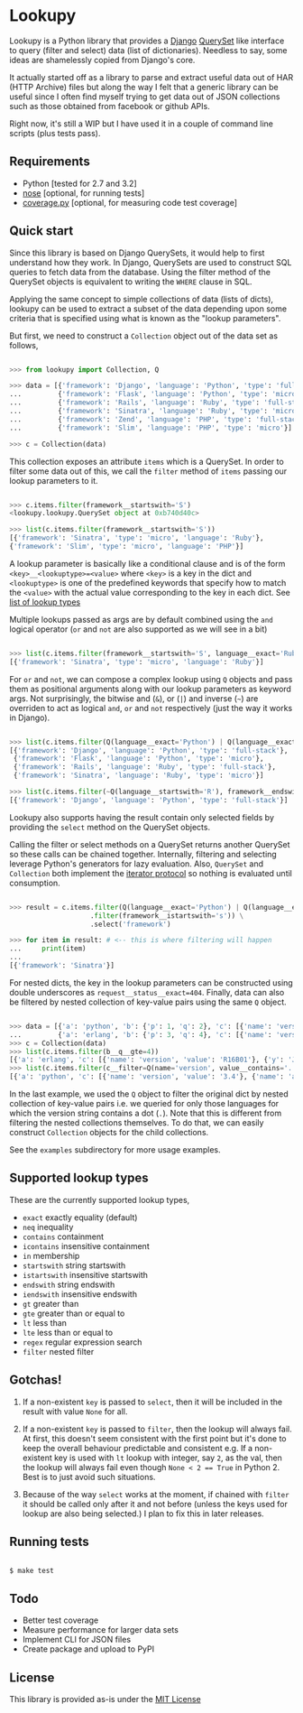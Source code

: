 Lookupy
=======

Lookupy is a Python library that provides a
[Django](http://djangoproject.com/)
[QuerySet](https://docs.djangoproject.com/en/1.5/ref/models/querysets/)
like interface to query (filter and select) data (list of
dictionaries). Needless to say, some ideas are shamelessly copied from
Django's core.

It actually started off as a library to parse and extract useful data
out of HAR (HTTP Archive) files but along the way I felt that a
generic library can be useful since I often find myself trying to get
data out of JSON collections such as those obtained from facebook or
github APIs.

Right now, it's still a WIP but I have used it in a couple of command
line scripts (plus tests pass).


Requirements
------------

* Python [tested for 2.7 and 3.2]
* [nose](http://pythontesting.net/framework/nose/nose-introduction/)
  [optional, for running tests]
* [coverage.py](http://nedbatchelder.com/code/coverage/)
  [optional, for measuring code test coverage]


Quick start
-----------

Since this library is based on Django QuerySets, it would help to
first understand how they work. In Django, QuerySets are used to
construct SQL queries to fetch data from the database. Using the
filter method of the QuerySet objects is equivalent to writing the
``WHERE`` clause in SQL.

Applying the same concept to simple collections of data (lists of
dicts), lookupy can be used to extract a subset of the data depending
upon some criteria that is specified using what is known as the
"lookup parameters".

But first, we need to construct a ``Collection`` object out of the
data set as follows,

```python

>>> from lookupy import Collection, Q

>>> data = [{'framework': 'Django', 'language': 'Python', 'type': 'full-stack'},
...         {'framework': 'Flask', 'language': 'Python', 'type': 'micro'},
...         {'framework': 'Rails', 'language': 'Ruby', 'type': 'full-stack'},
...         {'framework': 'Sinatra', 'language': 'Ruby', 'type': 'micro'},
...         {'framework': 'Zend', 'language': 'PHP', 'type': 'full-stack'},
...         {'framework': 'Slim', 'language': 'PHP', 'type': 'micro'}]

>>> c = Collection(data)

```

This collection exposes an attribute ``items`` which is a QuerySet.
In order to filter some data out of this, we call the ``filter``
method of ``items`` passing our lookup parameters to it.

```python

>>> c.items.filter(framework__startswith='S')
<lookupy.lookupy.QuerySet object at 0xb740d40c>

>>> list(c.items.filter(framework__startswith='S'))
[{'framework': 'Sinatra', 'type': 'micro', 'language': 'Ruby'},
{'framework': 'Slim', 'type': 'micro', 'language': 'PHP'}]

```

A lookup parameter is basically like a conditional clause and is of
the form ``<key>__<lookuptype>=<value>`` where ``<key>`` is a key in
the dict and ``<lookuptype>`` is one of the predefined keywords that
specify how to match the ``<value>`` with the actual value
corresponding to the key in each dict. See
[list of lookup types](#supported-lookup-types)

Multiple lookups passed as args are by default combined using the
``and`` logical operator (``or`` and ``not`` are also supported as we
will see in a bit)

```python

>>> list(c.items.filter(framework__startswith='S', language__exact='Ruby'))
[{'framework': 'Sinatra', 'type': 'micro', 'language': 'Ruby'}]

```

For ``or`` and ``not``, we can compose a complex lookup using ``Q``
objects and pass them as positional arguments along with our lookup
parameters as keyword args. Not surprisingly, the bitwise and (``&``),
or (``|``) and inverse (``~``) are overriden to act as logical
``and``, ``or`` and ``not`` respectively (just the way it works in
Django).

```python

>>> list(c.items.filter(Q(language__exact='Python') | Q(language__exact='Ruby')))
[{'framework': 'Django', 'language': 'Python', 'type': 'full-stack'},
 {'framework': 'Flask', 'language': 'Python', 'type': 'micro'},
 {'framework': 'Rails', 'language': 'Ruby', 'type': 'full-stack'},
 {'framework': 'Sinatra', 'language': 'Ruby', 'type': 'micro'}]

>>> list(c.items.filter(~Q(language__startswith='R'), framework__endswith='go'))
[{'framework': 'Django', 'language': 'Python', 'type': 'full-stack'}]

```

Lookupy also supports having the result contain only selected fields
by providing the ``select`` method on the QuerySet objects.

Calling the filter or select methods on a QuerySet returns another
QuerySet so these calls can be chained together. Internally, filtering
and selecting leverage Python's generators for lazy evaluation. Also,
``QuerySet`` and ``Collection`` both implement the
[iterator protocol](http://docs.python.org/2/tutorial/classes.html#iterators)
so nothing is evaluated until consumption.

```python

>>> result = c.items.filter(Q(language__exact='Python') | Q(language__exact='Ruby')) \
                    .filter(framework__istartswith='s')) \
                    .select('framework')

>>> for item in result: # <-- this is where filtering will happen
...     print(item)
...
[{'framework': 'Sinatra'}]

```

For nested dicts, the key in the lookup parameters can be constructed
using double underscores as ``request__status__exact=404``. Finally,
data can also be filtered by nested collection of key-value pairs
using the same ``Q`` object.

```python

>>> data = [{'a': 'python', 'b': {'p': 1, 'q': 2}, 'c': [{'name': 'version', 'value': '3.4'}, {'name': 'author', 'value': 'Guido van Rossum'}]},
...         {'a': 'erlang', 'b': {'p': 3, 'q': 4}, 'c': [{'name': 'version', 'value': 'R16B01'}, {'name': 'author', 'y': 'Joe Armstrong'}]}]
>>> c = Collection(data)
>>> list(c.items.filter(b__q__gte=4))
[{'a': 'erlang', 'c': [{'name': 'version', 'value': 'R16B01'}, {'y': 'Joe Armstrong', 'name': 'author'}], 'b': {'q': 4, 'p': 3}}]
>>> list(c.items.filter(c__filter=Q(name='version', value__contains='.')))
[{'a': 'python', 'c': [{'name': 'version', 'value': '3.4'}, {'name': 'author', 'value': 'Guido van Rossum'}], 'b': {'q': 2, 'p': 1}}]

```

In the last example, we used the ``Q`` object to filter the original
dict by nested collection of key-value pairs i.e. we queried for only
those languages for which the version string contains a dot
(``.``). Note that this is different from filtering the nested
collections themselves. To do that, we can easily construct
``Collection`` objects for the child collections.

See the ``examples`` subdirectory for more usage examples.


Supported lookup types
----------------------

These are the currently supported lookup types,

* ``exact`` exactly equality (default)
* ``neq`` inequality
* ``contains`` containment
* ``icontains`` insensitive containment
* ``in`` membership
* ``startswith`` string startswith
* ``istartswith`` insensitive startswith
* ``endswith`` string endswith
* ``iendswith`` insensitive endswith
* ``gt`` greater than
* ``gte`` greater than or equal to
* ``lt`` less than
* ``lte`` less than or equal to
* ``regex`` regular expression search
* ``filter`` nested filter


Gotchas!
--------

1. If a non-existent ``key`` is passed to ``select``, then it will be
   included in the result with value ``None`` for all.

2. If a non-existent ``key`` is passed to ``filter``, then the lookup
   will always fail. At first, this doesn't seem consistent with the
   first point but it's done to keep the overall behaviour predictable
   and consistent e.g. If a non-existent key is used with ``lt``
   lookup with integer, say ``2``, as the val, then the lookup will
   always fail even though ``None < 2 == True`` in Python 2. Best is
   to just avoid such situations.

3. Because of the way ``select`` works at the moment, if chained with
   ``filter`` it should be called only after it and not before (unless
   the keys used for lookup are also being selected.) I plan to fix
   this in later releases.


Running tests
-------------

```bash

$ make test

```


Todo
----

* Better test coverage
* Measure performance for larger data sets
* Implement CLI for JSON files
* Create package and upload to PyPI


License
-------

This library is provided as-is under the
[MIT License](http://opensource.org/licenses/MIT)
